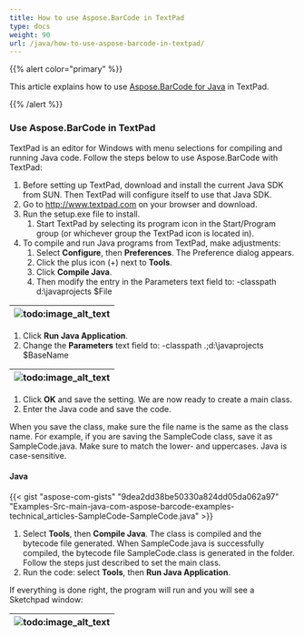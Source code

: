 ```yaml
---
title: How to use Aspose.BarCode in TextPad
type: docs
weight: 90
url: /java/how-to-use-aspose-barcode-in-textpad/
---
```


{{% alert color="primary" %}} 

This article explains how to use [Aspose.BarCode for Java](http://www.aspose.com/api/java/barcode) in TextPad.

{{% /alert %}} 
### **Use Aspose.BarCode in TextPad**
TextPad is an editor for Windows with menu selections for compiling and running Java code. Follow the steps below to use Aspose.BarCode with TextPad:

1. Before setting up TextPad, download and install the current Java SDK from SUN. Then TextPad will configure itself to use that Java SDK.
1. Go to <http://www.textpad.com> on your browser and download.
1. Run the setup.exe file to install.
   1. Start TextPad by selecting its program icon in the Start/Program group (or whichever group the TextPad icon is located in).
1. To compile and run Java programs from TextPad, make adjustments:
   1. Select **Configure**, then **Preferences**.
      The Preference dialog appears.
   1. Click the plus icon (+) next to **Tools**.
   1. Click **Compile Java**.
   1. Then modify the entry in the Parameters text field to:
      -classpath d:\javaprojects $File

|![todo:image_alt_text](http://i.imgur.com/AOQKuAW.jpg)|
| :- |
1. Click **Run Java Application**.
1. Change the **Parameters** text field to:
   -classpath .;d:\javaprojects $BaseName

|![todo:image_alt_text](http://i.imgur.com/L9PMGis.png)|
| :- |
1. Click **OK** and save the setting.
   We are now ready to create a main class.
1. Enter the Java code and save the code.

When you save the class, make sure the file name is the same as the class name. For example, if you are saving the SampleCode class, save it as SampleCode.java. Make sure to match the lower- and uppercases. Java is case-sensitive.


#### **Java**
{{< gist "aspose-com-gists" "9dea2dd38be50330a824dd05da062a97" "Examples-Src-main-java-com-aspose-barcode-examples-technical_articles-SampleCode-SampleCode.java" >}}




1. Select **Tools**, then **Compile Java**.
   The class is compiled and the bytecode file generated. When SampleCode.java is successfully compiled, the bytecode file SampleCode.class is generated in the folder. Follow the steps just described to set the main class.
1. Run the code: select **Tools**, then **Run Java Application**.

If everything is done right, the program will run and you will see a Sketchpad window:

|![todo:image_alt_text](http://i.imgur.com/jyn4J0Z.png)|
| :- |

